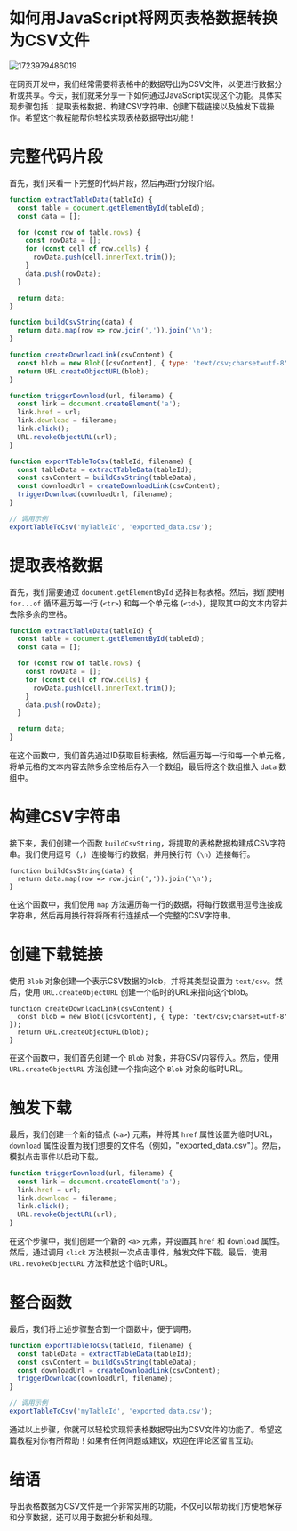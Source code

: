 # 如何用JavaScript将网页表格数据转换为CSV文件

![1723979486019](C:\Users\Administrator\AppData\Roaming\Typora\typora-user-images\1723979486019.png) 

在网页开发中，我们经常需要将表格中的数据导出为CSV文件，以便进行数据分析或共享。今天，我们就来分享一下如何通过JavaScript实现这个功能。具体实现步骤包括：提取表格数据、构建CSV字符串、创建下载链接以及触发下载操作。希望这个教程能帮你轻松实现表格数据导出功能！

# **完整代码片段**

首先，我们来看一下完整的代码片段，然后再进行分段介绍。

```js
function extractTableData(tableId) {
  const table = document.getElementById(tableId);
  const data = [];

  for (const row of table.rows) {
    const rowData = [];
    for (const cell of row.cells) {
      rowData.push(cell.innerText.trim());
    }
    data.push(rowData);
  }

  return data;
}

function buildCsvString(data) {
  return data.map(row => row.join(',')).join('\n');
}

function createDownloadLink(csvContent) {
  const blob = new Blob([csvContent], { type: 'text/csv;charset=utf-8' });
  return URL.createObjectURL(blob);
}

function triggerDownload(url, filename) {
  const link = document.createElement('a');
  link.href = url;
  link.download = filename;
  link.click();
  URL.revokeObjectURL(url);
}

function exportTableToCsv(tableId, filename) {
  const tableData = extractTableData(tableId);
  const csvContent = buildCsvString(tableData);
  const downloadUrl = createDownloadLink(csvContent);
  triggerDownload(downloadUrl, filename);
}

// 调用示例
exportTableToCsv('myTableId', 'exported_data.csv');
```

# **提取表格数据**

首先，我们需要通过 `document.getElementById` 选择目标表格。然后，我们使用 `for...of` 循环遍历每一行 (`<tr>`) 和每一个单元格 (`<td>`)，提取其中的文本内容并去除多余的空格。

```js
function extractTableData(tableId) {
  const table = document.getElementById(tableId);
  const data = [];

  for (const row of table.rows) {
    const rowData = [];
    for (const cell of row.cells) {
      rowData.push(cell.innerText.trim());
    }
    data.push(rowData);
  }

  return data;
}
```

在这个函数中，我们首先通过ID获取目标表格，然后遍历每一行和每一个单元格，将单元格的文本内容去除多余空格后存入一个数组，最后将这个数组推入 `data` 数组中。

# **构建CSV字符串**

接下来，我们创建一个函数 `buildCsvString`，将提取的表格数据构建成CSV字符串。我们使用逗号（`,`）连接每行的数据，并用换行符（`\n`）连接每行。

```
function buildCsvString(data) {
  return data.map(row => row.join(',')).join('\n');
}
```

在这个函数中，我们使用 `map` 方法遍历每一行的数据，将每行数据用逗号连接成字符串，然后再用换行符将所有行连接成一个完整的CSV字符串。

# **创建下载链接**

使用 `Blob` 对象创建一个表示CSV数据的blob，并将其类型设置为 `text/csv`。然后，使用 `URL.createObjectURL` 创建一个临时的URL来指向这个blob。

```
function createDownloadLink(csvContent) {
  const blob = new Blob([csvContent], { type: 'text/csv;charset=utf-8' });
  return URL.createObjectURL(blob);
}
```

在这个函数中，我们首先创建一个 `Blob` 对象，并将CSV内容传入。然后，使用 `URL.createObjectURL` 方法创建一个指向这个 `Blob` 对象的临时URL。

# **触发下载**

最后，我们创建一个新的锚点 (`<a>`) 元素，并将其 `href` 属性设置为临时URL，`download` 属性设置为我们想要的文件名（例如，"exported_data.csv"）。然后，模拟点击事件以启动下载。

```js
function triggerDownload(url, filename) {
  const link = document.createElement('a');
  link.href = url;
  link.download = filename;
  link.click();
  URL.revokeObjectURL(url);
}
```

在这个步骤中，我们创建一个新的 `<a>` 元素，并设置其 `href` 和 `download` 属性。然后，通过调用 `click` 方法模拟一次点击事件，触发文件下载。最后，使用 `URL.revokeObjectURL` 方法释放这个临时URL。

# **整合函数**

最后，我们将上述步骤整合到一个函数中，便于调用。

```js
function exportTableToCsv(tableId, filename) {
  const tableData = extractTableData(tableId);
  const csvContent = buildCsvString(tableData);
  const downloadUrl = createDownloadLink(csvContent);
  triggerDownload(downloadUrl, filename);
}

// 调用示例
exportTableToCsv('myTableId', 'exported_data.csv');
```

通过以上步骤，你就可以轻松实现将表格数据导出为CSV文件的功能了。希望这篇教程对你有所帮助！如果有任何问题或建议，欢迎在评论区留言互动。

# **结语**

导出表格数据为CSV文件是一个非常实用的功能，不仅可以帮助我们方便地保存和分享数据，还可以用于数据分析和处理。